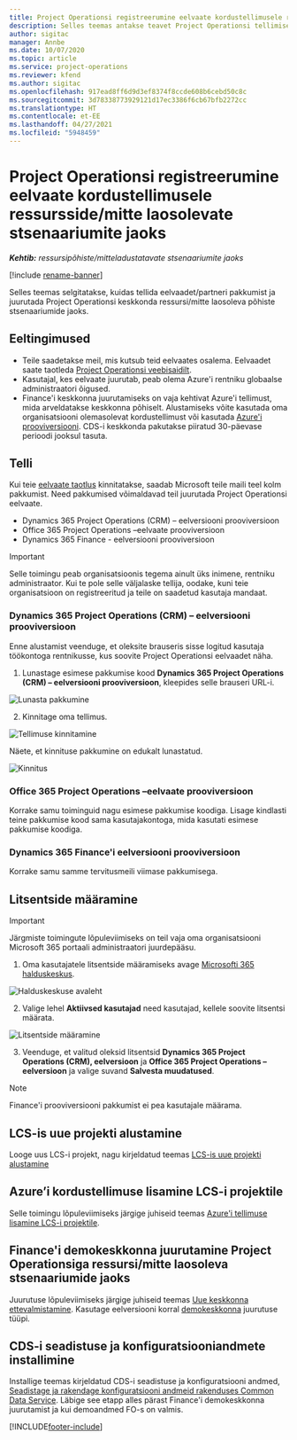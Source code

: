 ```yaml
---
title: Project Operationsi registreerumine eelvaate kordustellimusele ressursside/mitte laosolevate stsenaariumite jaoks
description: Selles teemas antakse teavet Project Operationsi tellimise ja juurutamise kohta ressursi-/mitte laosolevate stsenaariumite jaoks.
author: sigitac
manager: Annbe
ms.date: 10/07/2020
ms.topic: article
ms.service: project-operations
ms.reviewer: kfend
ms.author: sigitac
ms.openlocfilehash: 917ead8ff6d9d3ef8374f8ccde608b6cebd50c8c
ms.sourcegitcommit: 3d78338773929121d17ec3386f6cb67bfb2272cc
ms.translationtype: HT
ms.contentlocale: et-EE
ms.lasthandoff: 04/27/2021
ms.locfileid: "5948459"
---
```

# <a name="sign-up-for-project-operations-preview-subscriptions-for-resource-non-stocked-scenarios"></a>Project Operationsi registreerumine eelvaate kordustellimusele ressursside/mitte laosolevate stsenaariumite jaoks

_**Kehtib:** ressursipõhiste/mitteladustatavate stsenaariumite jaoks_

[!include [rename-banner](~/includes/cc-data-platform-banner.md)]

Selles teemas selgitatakse, kuidas tellida eelvaadet/partneri pakkumist ja juurutada Project Operationsi keskkonda ressursi/mitte laosoleva põhiste stsenaariumide jaoks.

## <a name="prerequisites"></a>Eeltingimused

- Teile saadetakse meil, mis kutsub teid eelvaates osalema. Eelvaadet saate taotleda [Project Operationsi veebisaidilt](https://dynamics.microsoft.com/en-us/project-operations/overview/).
- Kasutajal, kes eelvaate juurutab, peab olema Azure'i rentniku globaalse administraatori õigused.
- Finance'i keskkonna juurutamiseks on vaja kehtivat Azure'i tellimust, mida arveldatakse keskkonna põhiselt. Alustamiseks võite kasutada oma organisatsiooni olemasolevat kordustellimust või kasutada [Azure'i prooviversiooni](https://azure.microsoft.com/en-us/free/). CDS-i keskkonda pakutakse piiratud 30-päevase perioodi jooksul tasuta.

## <a name="subscribe"></a>Telli

Kui teie [eelvaate taotlus](https://forms.office.com/FormsPro/Pages/ResponsePage.aspx?id=v4j5cvGGr0GRqy180BHbR56j8lZs0FdAvwT75_WNFyxUMkRDV1NYQU5TNjE2VjhKOVBUNVg2R0s1NC4u) kinnitatakse, saadab Microsoft teile maili teel kolm pakkumist. Need pakkumised võimaldavad teil juurutada Project Operationsi eelvaate.

- Dynamics 365 Project Operations (CRM) – eelversiooni prooviversioon
- Office 365 Project Operations –eelvaate prooviversioon
- Dynamics 365 Finance - eelversiooni prooviversioon

> [!IMPORTANT]
> Selle toimingu peab organisatsioonis tegema ainult üks inimene, rentniku administraator. Kui te pole selle väljalaske tellija, oodake, kuni teie organisatsioon on registreeritud ja teile on saadetud kasutaja mandaat.

### <a name="dynamics-365-project-operations-crm---preview-trial"></a>Dynamics 365 Project Operations (CRM) – eelversiooni prooviversioon 

Enne alustamist veenduge, et oleksite brauseris sisse logitud kasutaja töökontoga rentnikusse, kus soovite Project Operationsi eelvaadet näha.

1. Lunastage esimese pakkumise kood **Dynamics 365 Project Operations (CRM) – eelversiooni prooviversioon**, kleepides selle brauseri URL-i.

![Lunasta pakkumine](./media/16RedeemFirstOfferNew.png)

2. Kinnitage oma tellimus.

![Tellimuse kinnitamine](./media/17ConfirmOrderNew.png)

Näete, et kinnituse pakkumine on edukalt lunastatud.

![Kinnitus](./media/18OrderConfirmationNew.png)

### <a name="office-365-project-operations---preview-trial"></a>Office 365 Project Operations –eelvaate prooviversioon

Korrake samu toiminguid nagu esimese pakkumise koodiga. Lisage kindlasti teine pakkumise kood sama kasutajakontoga, mida kasutati esimese pakkumise koodiga.

### <a name="dynamics-365-finance-preview-trial"></a>Dynamics 365 Finance'i eelversiooni prooviversioon

Korrake samu samme tervitusmeili viimase pakkumisega.

## <a name="assign-licenses"></a>Litsentside määramine

> [!IMPORTANT]
> Järgmiste toimingute lõpuleviimiseks on teil vaja oma organisatsiooni Microsoft 365 portaali administraatori juurdepääsu.

1. Oma kasutajatele litsentside määramiseks avage [Microsofti 365 halduskeskus](https://portal.office.com/).

![Halduskeskuse avaleht](./media/14AdminPortal.png)

2. Valige lehel **Aktiivsed kasutajad** need kasutajad, kellele soovite litsentsi määrata.

![Litsentside määramine](./media/15AssignLicenses.png)

3. Veenduge, et valitud oleksid litsentsid **Dynamics 365 Project Operations (CRM), eelversioon** ja **Office 365 Project Operations – eelversioon** ja valige suvand **Salvesta muudatused**.

> [!NOTE]
> Finance'i prooviversiooni pakkumist ei pea kasutajale määrama.

## <a name="start-a-new-project-in-lcs"></a>LCS-is uue projekti alustamine

Looge uus LCS-i projekt, nagu kirjeldatud teemas [LCS-is uue projekti alustamine](create-lcs-project.md)

## <a name="add-an-azure-subscription-to-an-lcs-project"></a>Azure’i kordustellimuse lisamine LCS-i projektile

Selle toimingu lõpuleviimiseks järgige juhiseid teemas [Azure'i tellimuse lisamine LCS-i projektile](resource-add-azure-subscription-lcs-project.md).

## <a name="deploy-finance-demo-environment-with-project-operations-for-resourcenon-stocked-scenarios"></a>Finance'i demokeskkonna juurutamine Project Operationsiga ressursi/mitte laosoleva stsenaariumide jaoks

Juurutuse lõpuleviimiseks järgige juhiseid teemas [Uue keskkonna ettevalmistamine](resource-provision-new-environment.md). Kasutage eelversiooni korral [demokeskkonna](/dynamics365/fin-ops-core/dev-itpro/deployment/deploy-demo-environment) juurutuse tüüpi. 

## <a name="install-cds-setup-and-configuration-data"></a>CDS-i seadistuse ja konfiguratsiooniandmete installimine

Installige teemas kirjeldatud CDS-i seadistuse ja konfiguratsiooni andmed, [Seadistage ja rakendage konfiguratsiooni andmeid rakenduses Common Data Service](resource-apply-pro-setup-config-data.md).
Läbige see etapp alles pärast Finance'i demokeskkonna juurutamist ja kui demoandmed FO-s on valmis.


[!INCLUDE[footer-include](../includes/footer-banner.md)]